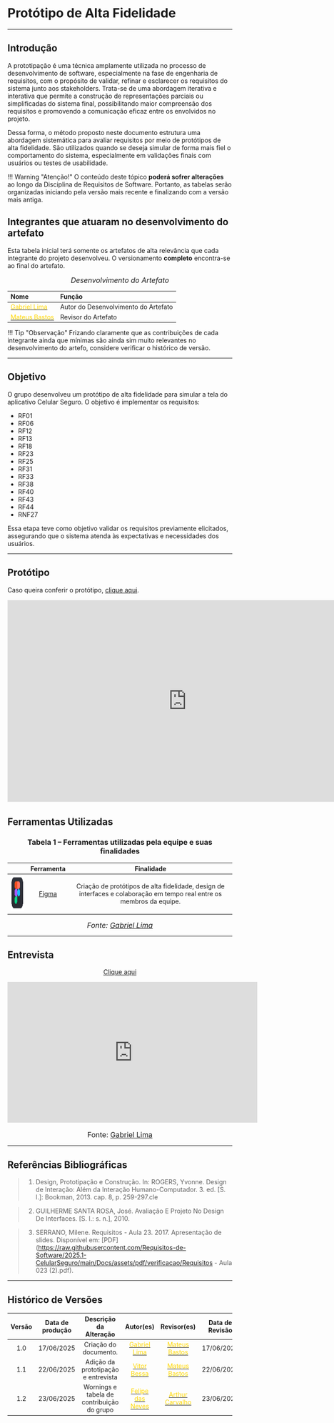 # Protótipo de Alta Fidelidade
---

## Introdução 

A prototipação é uma técnica amplamente utilizada no processo de desenvolvimento de software, especialmente na fase de engenharia de requisitos, com o propósito de validar, refinar e esclarecer os requisitos do sistema junto aos stakeholders. Trata-se de uma abordagem iterativa e interativa que permite a construção de representações parciais ou simplificadas do sistema final, possibilitando maior compreensão dos requisitos e promovendo a comunicação eficaz entre os envolvidos no projeto.

Dessa forma, o método proposto neste documento estrutura uma abordagem sistemática para avaliar requisitos por meio de protótipos de alta fidelidade. São utilizados quando se deseja simular de forma mais fiel o comportamento do sistema, especialmente em validações finais com usuários ou testes de usabilidade.

!!! Warning "Atenção!"
    O conteúdo deste tópico **poderá sofrer alterações** ao longo da Disciplina de Requisitos de Software. Portanto, as tabelas serão organizadas iniciando pela versão mais recente e finalizando com a versão mais antiga.

## Integrantes que atuaram no desenvolvimento do artefato

Esta tabela inicial terá somente os artefatos de alta relevância que cada integrante do projeto desenvolveu. O versionamento **completo** encontra-se ao final do artefato.

<font size="3"><p style="text-align: center">_Desenvolvimento do Artefato_</p></font>

| Nome | Função |
| :--- | :--- |
| [<span style="color:gold;">Gabriel Lima</span>](https://github.com/gabriel-lima258) | Autor do Desenvolvimento do Artefato |
| [<span style="color:gold;">Mateus Bastos</span>](https://github.com/Bessazs) | Revisor do Artefato |

!!! Tip "Observação"
    Frizando claramente que as contribuições de cada integrante ainda que mínimas são ainda sim muito relevantes no desenvolvimento do artefo, considere verificar o histórico de versão. 


---

## Objetivo

O grupo desenvolveu um protótipo de alta fidelidade para simular a tela do aplicativo Celular Seguro. O objetivo é implementar os requisitos:

- RF01
- RF06
- RF12
- RF13
- RF18
- RF23
- RF25
- RF31
- RF33
- RF38
- RF40
- RF43
- RF44
- RNF27

Essa etapa teve como objetivo validar os requisitos previamente elicitados, assegurando que o sistema atenda às expectativas e necessidades dos usuários.

---

## Protótipo
 Caso queira conferir o protótipo, <a href="https://www.figma.com/proto/jpY7Ll4PCtCUi53bcdk4bb/Celular-Seguro?node-id=181-2" target="blanket">clique aqui</a>.

<iframe style="border: 1px solid rgba(0, 0, 0, 0.1);" width="800" height="450" src="https://embed.figma.com/proto/jpY7Ll4PCtCUi53bcdk4bb/Celular-Seguro?node-id=332-772&starting-point-node-id=181%3A129&embed-host=share" allowfullscreen></iframe>


## Ferramentas Utilizadas 

<h3 style="text-align: center;">Tabela 1 – Ferramentas utilizadas pela equipe e suas finalidades</h3>

<table style="width:100%; border-collapse: collapse; text-align: center;">
  <thead>
    <tr>
      <th></th>
      <th><strong>Ferramenta</strong></th>
      <th><strong>Finalidade</strong></th>
    </tr>
  </thead>
  <tbody>
    <tr>
      <td><img src="https://raw.githubusercontent.com/Requisitos-de-Software/2025.1-CelularSeguro/refs/heads/main/Docs/assets/Ferramentas/Figma-Logo-PNG-Cutout.png" width="80" height="80"/></td>
      <td><a href="https://www.figma.com">Figma</a></td>
      <td>Criação de protótipos de alta fidelidade, design de interfaces e colaboração em tempo real entre os membros da equipe. <a id="anchor_1" href="#FRM1"></a></td>
    </tr>
  </tbody>
</table>

<font size="3"><p style="text-align: center">_Fonte: [Gabriel Lima](https://github.com/gabriel-lima258)_</p></font>

---

## Entrevista



<p style="text-align: center"><a href="https://youtu.be/mvmk45sHP3M" target="blanket">Clique aqui</a> </p>

<center>
<iframe width="560" height="315" src="https://www.youtube.com/embed/A7ETUQPDKJc" title="YouTube video player" frameborder="0" allow="accelerometer; autoplay; clipboard-write; encrypted-media; gyroscope; picture-in-picture; web-share" referrerpolicy="strict-origin-when-cross-origin" allowfullscreen></iframe>
</center>

<font size="3"><p style="text-align: center">Fonte: [Gabriel Lima](https://github.com/gabriel-lima258)</p></font>

---

## Referências Bibliográficas

> 1. Design, Prototipação e Construção. In: ROGERS, Yvonne. Design de Interação: Além da Interação Humano-Computador. 3. ed. [S. l.]: Bookman, 2013. cap. 8, p. 259-297.cle

> 2. GUILHERME SANTA ROSA, José. Avaliação E Projeto No Design De Interfaces. [S. l.: s. n.], 2010.

> 3. SERRANO, Milene. Requisitos - Aula 23. 2017. Apresentação de slides. Disponível em: [PDF](https://raw.githubusercontent.com/Requisitos-de-Software/2025.1-CelularSeguro/main/Docs/assets/pdf/verificacao/Requisitos - Aula 023 (2).pdf).

---

## Histórico de Versões 

| Versão | Data de produção   | Descrição da Alteração                               | Autor(es)             | Revisor(es)      |Data de Revisão |
| :----: | :----------------: | :--------------------------------------------------: | :-------------------: | :-------------:  |  :-----------: |
| 1.0  | 17/06/2025 | Criação do documento.  | [<span style="color:gold;">Gabriel Lima</span>](https://github.com/gabriel-lima258)| [<span style="color:gold;">Mateus Bastos</span>](https://github.com/Bessazs) | 17/06/2025 |
| 1.1  | 22/06/2025 | Adição da prototipação e entrevista  | [<span style="color:gold;">Vitor Bessa</span>](https://github.com/gabriel-lima258)| [<span style="color:gold;">Mateus Bastos</span>](https://github.com/Bessazs) | 22/06/2025 |
| 1.2 | 23/06/2025 | Wornings e tabela de contribuição do grupo  | [<span style="color:gold;">Felipe das Neves</span>](https://github.com/FelipeFreire-gf)| [<span style="color:gold;">Arthur Carvalho</span>](https://github.com/arthurlleite) | 23/06/2025 |

